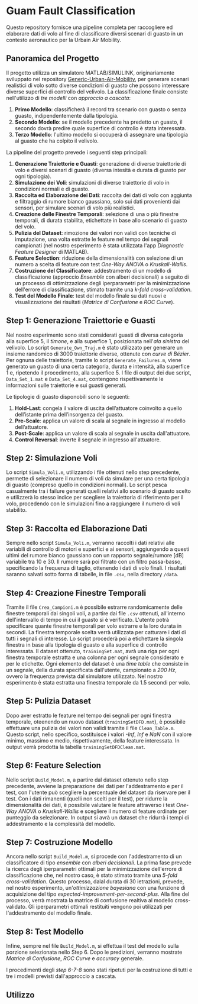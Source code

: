 # Guam Fault Classification
Questo repository fornisce una pipeline completa per raccogliere ed elaborare dati di volo al fine di classificare diversi scenari di guasto in un contesto aeronautico per la Urbain Air Mobility.

## Panoramica del Progetto
Il progetto utilizza un simulatore MATLAB/SIMULINK, originariamente sviluppato nel repository [Generic-Urban-Air-Mobility](https://github.com/nasa/Generic-Urban-Air-Mobility-GUAM), per generare scenari realistici di volo sotto diverse condizioni di guasto che possono interessare diverse superfici di controllo del velivolo. La classificazione finale consiste nell'utilizzo di *tre modelli* con *approccio a cascata*:
1. **Primo Modello**: classificherà il record tra scenario con guasto o senza guasto, indipendentemente dalla tipologia.
2. **Secondo Modello**: se il modello precedente ha predetto un guasto, il secondo dovrà predire quale superfice di controllo è stata interessata.
3. **Terzo Modello**: l'ultimo modello si occuperà di assegnare una tipologia al guasto che ha colpito il velivolo.

La pipeline del progetto prevede i seguenti step principali:

1. **Generazione Traiettorie e Guasti**: generazione di diverse traiettorie di volo e diversi scenari di guasto (diversa intesità e durata di guasto per ogni tipologia).
2. **Simulazione dei Voli**: simulazioni di diverse traiettorie di volo in condizioni normali e di guasto.
3. **Raccolta ed Elaborazione dei Dati**: raccolta dei dati di volo con aggiunta e filtraggio di rumore bianco gaussiano, solo sui dati provenienti dai sensori, per simulare scenari di volo più realistici.
4. **Creazione delle Finestre Temporali**: selezione di una o più finestre temporali, di durata stabilita, etichettate in base allo scenario di guasto del volo.
5. **Pulizia del Dataset**: rimozione dei valori non validi con tecniche di imputazione, una volta estratte le feature nel tempo dei segnali campionati (nel nostro esperimento è stata utilizzata l'app *Diagnostic Feature Designer* di MATLAB).
6. **Feature Selection**: riduzione della dimensionalità con selezione di un numero a scelta di feature con test *One-Way ANOVA* o *Kruskall-Wallis*.
7. **Costruzione del Classificatore**: addestramento di un modello di classificazione (approccio *Ensemble* con alberi decisionali) a seguito di un processo di ottimizzazione degli iperparametri per la minimizzazione dell'errore di classificazione, stimato tramite una *k-fold cross-validation*.
8. **Test del Modello Finale**: test del modello finale su dati nuovi e visualizzazione dei risultati (*Matrice di Confusione* e *ROC Curve*).

## Step 1: Generazione Traiettorie e Guasti
Nel nostro esperimento sono stati considerati guasti di diversa categoria alla superfice 5, il *timone*, e alla superfice 1, posizionata nell'*ala sinistra* del velivolo. Lo script `Generate_Own_Traj.m` è stato utilizzato per generare un insieme randomico di 3000 traiettorie diverse, ottenute con *curve di Bézier*. Per ognuna delle traiettorie, tramite lo script `Generate_Failures.m`, viene generato un guasto di una certa categoria, durata e intensità, alla superfice 1 e, ripetendo il procedimento, alla superfice 5. I file di output dei due script, `Data_Set_1.mat` e `Data_Set_4.mat`, contengono rispettivamente le informazioni sulle traiettorie e sui guasti generati.

Le tipologie di guasto disponobili sono le seguenti:

1. **Hold-Last**:  congela il valore di uscita dell’attuatore coinvolto a
quello dell’istante prima dell’insorgenza del guasto.
2. **Pre-Scale**: applica un valore di scala al segnale in ingresso al modello dell’attuatore.
3. **Post-Scale**: applica un valore di scala al segnale in uscita dall'attuatore.
4. **Control Reversal**: inverte il segnale in ingresso all'attuatore.

## Step 2: Simulazione Voli
Lo script `Simula_Voli.m`, utilizzando i file ottenuti nello step precedente, permette di selezionare il numero di voli da simulare per una certa tipologia di guasto (compreso quello in condizioni normali). Lo script pesca casualmente tra i failure generati quelli relativi allo scenario di guasto scelto e utilizzerà lo stesso indice per scegliere la traiettoria di riferimento per il volo, procedendo con le simulazioni fino a raggiungere il numero di voli stabilito. 

## Step 3: Raccolta ed Elaborazione Dati
Sempre nello script `Simula_Voli.m`, verranno raccolti i dati relativi alle variabili di controllo di motori e superfici e ai sensori, aggiungendo a questi ultimi del rumore bianco gaussiano con un rapporto segnale/rumore [dB] variabile tra 10 e 30. Il rumore sarà poi filtrato con un filtro passa-basso, specificando la frequenza di taglio, ottenendo i dati di volo finali. I risultati saranno salvati sotto forma di tabelle, in file `.csv`, nella directory `/data`.

## Step 4: Creazione Finestre Temporali
Tramite il file `Crea_Campioni.m` è possibile estrarre randomicamente delle finestre temporali dai singoli voli, a partire dai file `.csv` ottenuti, all'interno dell'intervallo di tempo in cui il guasto si è verificato. L'utente potrà specificare quante finestre temporali per volo estrarre e la loro durata in secondi. La finestra temporale scelta verrà utilizzata per catturare i dati di tutti i segnali di interesse. Lo script procederà poi a etichettare la singola finestra in base alla tipologia di guasto e alla superfice di controllo interessata. Il dataset ottenuto, `trainingSet.mat`, avrà una riga per ogni finestra temporale estratta e una colonna per ogni segnale considerato e per le etichette. Ogni elemento del dataset è una *time table* che consiste in un segnale, della durata specificata dall'utente, campionato a *200 Hz*, ovvero la frequenza prevista dal simulatore utilizzato. Nel nostro esperimento è stata estratta una finestra temporale da 1.5 secondi per volo.

## Step 5: Pulizia Dataset
Dopo aver estratto le feature nel tempo dei segnali per ogni finestra temporale, oteenendo un nuovo dataset (`trainingSetDFD.mat`), è possibile effettuare una pulizia dei valori non validi tramite il file `Clean_Table.m`. Questo script, nello specifico, sostituisce i valori *-Inf*, *Inf* e *NaN* con il valore minimo, massimo e medio, rispettivamente, della feature interessata. In output verrà prodotta la tabella `trainingSetDFDClean.mat`. 

## Step 6: Feature Selection
Nello script `Build_Model.m`, a partire dal dataset ottenuto nello step precedente, avviene la preparazione dei dati per l'addestramento e per il test, con l'utente può scegliere la percentuale del dataset da riservare per il test. Con i dati rimanenti (quelli non scelti per il test), per ridurre la dimensionalità dei dati, è possibile valutare le feature attraverso i test *One-Way ANOVA* o *Kruskall-Wallis* e scegliere il numero di feature ordinate per punteggio da selezionare. In output si avrà un dataset che ridurrà i tempi di addestramento e la complessità del modello.

## Step 7: Costruzione Modello
Ancora nello script `Build_Model.m`, si procede con l'addestramento di un classificatore di tipo *ensemble* con *alberi decisionali*. La prima fase prevede la ricerca degli iperparametri ottimali per la minimizzazione dell'errore di classificazione che, nel nostro caso, è stato stimato tramite una *5-fold cross-validation*. Questo processo, dalal durata di 30 ietrazioni, prevede, nel nostro esperimento, un'*ottimizzazione bayesiana* con una funzione di acquisizione del tipo *expected-improvement-per-second-plus*. Alla fine del processo, verrà mostrata la matrice di confusione realtiva al modello cross-validato. Gli iperparametri ottimali restituiti vengono poi utilizzati per l'addestramento del modello finale.

## Step 8: Test Modello
Infine, sempre nel file `Build_Model.m`, si effettua il test del modello sulla porzione selezionata nello Step 6. Dopo le predizioni, verranno mostrate *Matrice di Confusione*, *ROC Curve* e *accuracy* generale.

I procedimenti degli *step 6-7-8* sono stati ripetuti per la costruzione di tutti e tre i modelli previsti dall'approccio a cascata.

## Utilizzo
